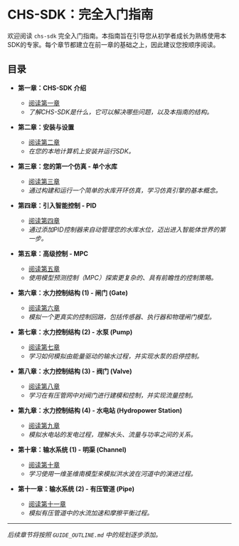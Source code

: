 # CHS-SDK：完全入门指南

欢迎阅读 `chs-sdk` 完全入门指南。本指南旨在引导您从初学者成长为熟练使用本SDK的专家。每个章节都建立在前一章的基础之上，因此建议您按顺序阅读。

## 目录

*   **第一章：CHS-SDK 介绍**
    *   [阅读第一章](./01-Introduction.md)
    *   *了解CHS-SDK是什么，它可以解决哪些问题，以及本指南的结构。*

*   **第二章：安装与设置**
    *   [阅读第二章](./02-Installation-and-Setup.md)
    *   *在您的本地计算机上安装并运行SDK。*

*   **第三章：您的第一个仿真 - 单个水库**
    *   [阅读第三章](./03-Core-Concepts-Simulation.md)
    *   *通过构建和运行一个简单的水库开环仿真，学习仿真引擎的基本概念。*

*   **第四章：引入智能控制 - PID**
    *   [阅读第四章](./04-Intelligent-Control-PID.md)
    *   *通过添加PID控制器来自动管理您的水库水位，迈出进入智能体世界的第一步。*

*   **第五章：高级控制 - MPC**
    *   [阅读第五章](./05-Advanced-Control-MPC.md)
    *   *使用模型预测控制（MPC）探索更复杂的、具有前瞻性的控制策略。*

*   **第六章：水力控制结构 (1) - 闸门 (Gate)**
    *   [阅读第六章](./06-Gates.md)
    *   *模拟一个更真实的控制回路，包括传感器、执行器和物理闸门模型。*

*   **第七章：水力控制结构 (2) - 水泵 (Pump)**
    *   [阅读第七章](./07-Pumps.md)
    *   *学习如何模拟由能量驱动的输水过程，并实现水泵的启停控制。*

*   **第八章：水力控制结构 (3) - 阀门 (Valve)**
    *   [阅读第八章](./08-Valves.md)
    *   *学习在有压管网中对阀门进行建模和控制，并实现流量控制。*

*   **第九章：水力控制结构 (4) - 水电站 (Hydropower Station)**
    *   [阅读第九章](./09-Hydropower.md)
    *   *模拟水电站的发电过程，理解水头、流量与功率之间的关系。*

*   **第十章：输水系统 (1) - 明渠 (Channel)**
    *   [阅读第十章](./10-Channels.md)
    *   *学习使用一维圣维南模型来模拟洪水波在河道中的演进过程。*

*   **第十一章：输水系统 (2) - 有压管道 (Pipe)**
    *   [阅读第十一章](./11-Pipes.md)
    *   *模拟有压管道中的水流加速和摩擦平衡过程。*

---

*后续章节将按照 `GUIDE_OUTLINE.md` 中的规划逐步添加。*
